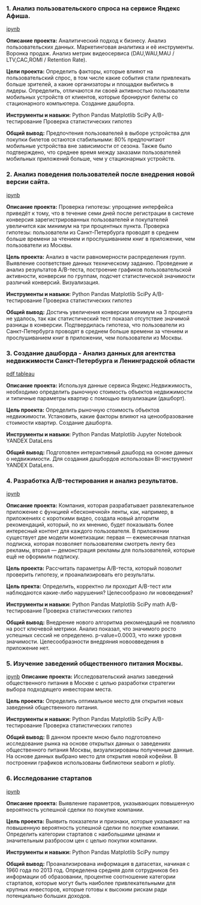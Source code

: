 ### 1. Анализ пользовательского спроса на сервисе Яндекс Афиша.
[ipynb](https://github.com/SvetaAnalytics/Practicum_projects/blob/main/1.%20%D0%90%D0%BD%D0%B0%D0%BB%D0%B8%D0%B7%20%D0%BF%D0%BE%D0%BB%D1%8C%D0%B7%D0%BE%D0%B2%D0%B0%D1%82%D0%B5%D0%BB%D1%8C%D1%81%D0%BA%D0%BE%D0%B3%D0%BE%20%D1%81%D0%BF%D1%80%D0%BE%D1%81%D0%B0%20%D0%BD%D0%B0%20%D1%81%D0%B5%D1%80%D0%B2%D0%B8%D1%81%D0%B0%20%D0%AF%D0%BD%D0%B4%D0%B5%D0%BA%D1%81%20%D0%90%D1%84%D0%B8%D1%88%D0%B0/%D0%90%D0%BD%D0%B0%D0%BB%D0%B8%D0%B7%20%D0%BF%D0%BE%D0%BB%D1%8C%D0%B7%D0%BE%D0%B2%D0%B0%D1%82%D0%B5%D0%BB%D1%8C%D1%81%D0%BA%D0%BE%D0%B3%D0%BE%20%D1%81%D0%BF%D1%80%D0%BE%D1%81%D0%B0%20%D0%BD%D0%B0%20%D1%81%D0%B5%D1%80%D0%B2%D0%B8%D1%81%D0%B5%20%D0%AF%D0%BD%D0%B4%D0%B5%D0%BA%D1%81%20%D0%90%D1%84%D0%B8%D1%88%D0%B0.ipynb)

**Описание проекта:**
Аналитический подход к бизнесу. Анализ пользовательских данных. Маркетинговая аналитика и её инструменты. Воронка продаж. Анализ метрик видеосервиса (DAU,WAU,MAU / LTV,CAC,ROMI / Retention Rate).

**Цели  проекта:**
Определить факторы, которые влияют на пользовательский спрос, в том числе какие события стали привлекать больше зрителей, а какие организаторы и площадки выбились в лидеры. Определить, отличаются ли своей активностью пользователи мобильных устройств от клиентов, которые бронируют билеты со стационарного компьютера. Создание дашборта.

**Инструменты и навыки:**
    Python
    Pandas
    Matplotlib
    SciPy
    A/B-тестирование
    Проверка статистических гипотез

**Общий вывод:**
Предпочтения пользователей в выборе устройства для покупки билетов остаются стабильными: 80% предпочитают мобильные устройства вне зависимости от сезона. Также было подтверждено, что среднее время между заказами пользователей мобильных приложений больше, чем у стационарных устройств.

### 2. Анализ поведения пользователей после внедрения новой версии сайта.
[ipynb](https://github.com/SvetaAnalytics/Practicum_projects/blob/main/2.%20%D0%90%D0%BD%D0%B0%D0%BB%D0%B8%D0%B7%20%D0%BF%D0%BE%D0%B2%D0%B5%D0%B4%D0%B5%D0%BD%D0%B8%D1%8F%20%D0%BF%D0%BE%D0%BB%D1%8C%D0%B7%D0%BE%D0%B2%D0%B0%D1%82%D0%B5%D0%BB%D0%B5%D0%B9%20%D0%BF%D0%BE%D1%81%D0%BB%D0%B5%20%D0%B2%D0%BD%D0%B5%D0%B4%D1%80%D0%B5%D0%BD%D0%B8%D1%8F%20%D0%BD%D0%BE%D0%B2%D0%BE%D0%B9%20%D0%B2%D0%B5%D1%80%D1%81%D0%B8%D0%B8%20%D1%81%D0%B0%D0%B9%D1%82%D0%B0/%D0%90%D0%BD%D0%B0%D0%BB%D0%B8%D0%B7%20%D0%BF%D0%BE%D0%B2%D0%B5%D0%B4%D0%B5%D0%BD%D0%B8%D1%8F%20%D0%BF%D0%BE%D0%BB%D1%8C%D0%B7%D0%BE%D0%B2%D0%B0%D1%82%D0%B5%D0%BB%D0%B5%D0%B9%20%D0%BF%D0%BE%D1%81%D0%BB%D0%B5%20%D0%B2%D0%BD%D0%B5%D0%B4%D1%80%D0%B5%D0%BD%D0%B8%20%D0%BD%D0%BE%D0%B2%D0%BE%D0%B9%20%D0%B2%D0%B5%D1%80%D1%81%D0%B8%D0%B8%20%D1%81%D0%B0%D0%B9%D1%82%D0%B0.ipynb)

**Описание проекта:**
Проверка гипотезы: упрощение интерфейса приведёт к тому, что в течение семи дней после регистрации в системе конверсия зарегистрированных пользователей и покупателей увеличится как минимум на три процентных пункта.
Проверка гипотезы: пользователи из Санкт-Петербурга проводят в среднем больше времени за чтением и прослушиванием книг в приложении, чем пользователи из Москвы.

**Цель проекта:** 
Анализ в части равномерности распределения групп. Выявление соответствие данных техническому заданию. Проведение и анализ результатов A/B-теста, построение графиков пользовательской активности, конверсии по группам, подсчет статистической значимости различий конверсий. Визуализация.

**Инструменты и навыки:**
    Python
    Pandas
    Matplotlib
    SciPy
    A/B-тестирование
    Проверка статистических гипотез

**Общий вывод:**
Достичь увеличения конверсии минимум на 3 процента не удалось, так как статистический тест показал отсутствие значимой разницы в конверсии.
Подтвердилась гипотеза, что пользователи из Санкт-Петербурга проводят в среднем больше времени за чтением и прослушиванием книг в приложении, чем пользователи из Москвы.

### 3. Создание дашборда - Анализ данных для агентства недвижимости Санкт-Петербурга и Ленинградской области
[pdf tableau](https://datalens.yandex/zeytdzevdiuwm)
 
**Описание проекта:** 
Используя данные сервиса Яндекс.Недвижимость, необходимо определить рыночную стоимость объектов недвижимости и типичные параметры квартир с помощью визуализации (дашборт).

**Цель проекта:**
Определить рыночную стоимость объектов недвижимости. Установить, какие факторы влияют на ценообразование стоимости квартир. Создание дашборта.

**Инструменты и навыки:**
    Python
    Pandas
    Matplotlib
    Jupyter Notebook
    YANDEX DataLens

**Общий вывод:**
Подготовлен интерактивный дашборд на основе данных о недвижимости. Для создания дашбордов использован BI-инструмент YANDEX DataLens.

### 4. Разработка A/B-тестирования и анализ результатов.
[ipynb](https://github.com/SvetaAnalytics/Practicum_projects/blob/main/4.%20%D0%A0%D0%B0%D0%B7%D1%80%D0%B0%D0%B1%D0%BE%D1%82%D0%BA%D0%B0%20%D0%90%D0%92%20%D1%82%D0%B5%D1%81%D1%82%D0%B8%D1%80%D0%BE%D0%B2%D0%B0%D0%BD%D0%B8%D1%8F%20%D0%B8%20%D0%B0%D0%BD%D0%B0%D0%BB%D0%B8%D0%B7%20%D1%80%D0%B5%D0%B7%D1%83%D0%BB%D1%8C%D1%82%D0%B0%D1%82%D0%BE%D0%B2/%D0%A0%D0%B0%D0%B7%D1%80%D0%B0%D0%B1%D0%BE%D1%82%D0%BA%D0%B0%20%D0%90%D0%92%20%D1%82%D0%B5%D1%81%D1%82%D0%B8%D1%80%D0%BE%D0%B2%D0%B0%D0%BD%D0%B8%D1%8F%20%D0%B8%20%D0%B0%D0%BD%D0%B0%D0%BB%D0%B8%D0%B7%20%D1%80%D0%B5%D0%B7%D1%83%D0%BB%D1%8C%D1%82%D0%B0%D1%82%D0%BE%D0%B2.ipynb)

**Описание проекта:**
Компания, которая разрабатывает развлекательное приложение с функцией «бесконечной» ленты, как, например, в приложениях с короткими видео, создала новый алгоритм рекомендаций, который, по их мнению, будет показывать более интересный контент для каждого пользователя.
В приложении существует две модели монетизации: первая — ежемесячная платная подписка, которая позволяет пользователям смотреть ленту без рекламы, вторая — демонстрация рекламы для пользователей, которые ещё не оформили подписку.

**Цель проекта:**
Рассчитать параметры A/B-теста, который позволит проверить гипотезу, и проанализировать его результаты.

**Цель пректа:**
Определить, корректно ли проходит A/B-тест или наблюдаются какие-либо нарушения? Целесообразно ли нововедения?

**Инструменты и навыки:**
    Python
    Pandas
    Matplotlib
    SciPy
    math
    A/B-тестирование
    Проверка статистических гипотез

**Общий вывод:**
Внедрение нового алгоритма рекомендаций не повлияло на рост ключевой метрики. Анализ показал, что значимого росто успешных сессий не определено. p-value=0.0003, что ниже уровня значимости. Целесообразности внедряния новоовведения в приложение нет.


### 5. Изучение заведений общественного питания Москвы.
[ipynb](https://github.com/SvetaAnalytics/Practicum_projects/blob/main/5.%20%D0%98%D0%B7%D1%83%D1%87%D0%B5%D0%BD%D0%B8%D0%B5%20%D0%B7%D0%B0%D0%B2%D0%B5%D0%B4%D0%B5%D0%BD%D0%B8%D0%B9%20%D0%BE%D0%B1%D1%89%D0%B5%D1%81%D1%82%D0%B2%D0%B5%D0%BD%D0%BD%D0%BE%D0%B3%D0%BE%20%D0%BF%D0%B8%D1%82%D0%B0%D0%BD%D0%B8%D1%8F%20%D0%9C%D0%BE%D1%81%D0%BA%D0%B2%D1%8B/%D0%98%D0%B7%D1%83%D1%87%D0%B5%D0%BD%D0%B8%D0%B5%20%D0%B7%D0%B0%D0%B2%D0%B5%D0%B4%D0%B5%D0%BD%D0%B8%D0%B9%20%D0%BE%D0%B1%D1%89%D0%B5%D1%81%D1%82%D0%B2%D0%B5%D0%BD%D0%BD%D0%BE%D0%B3%D0%BE%20%D0%BF%D0%B8%D1%82%D0%B0%D0%BD%D0%B8%D1%8F%20%D0%9C%D0%BE%D1%81%D0%BA%D0%B2%D1%8B.ipynb)
**Описание проекта:** 
Исследовательский анализ заведений общественного питания в Москве с целью разработки стратегии выбора подходящего инвесторам места. 

**Цель проекта:**
Определить оптимальное место для открытия новых заведений общественного питания. 

**Инструменты и навыки:**
    Python
    Pandas
    Matplotlib
    SciPy
    A/B-тестирование
    Проверка статистических гипотез

**Общий вывод:**
В данном проекте мною было подготовлено исследование рынка на основе открытых данных о заведениях общественного питания Москвы, визуализированы полученные данные. На основе данных выбрано место для открытия новой кофейни. В построении графиков использованы библиотеки seaborn и plotly.

   
### 6. Исследование стартапов
[ipynb](https://github.com/SvetaAnalytics/Practicum_projects/blob/main/6.%20%D0%98%D1%81%D1%81%D0%BB%D0%B5%D0%B4%D0%BE%D0%B2%D0%B0%D0%BD%D0%B8%D0%B5%20%D1%81%D1%82%D0%B0%D1%80%D1%82%D0%B0%D0%BF%D0%BE%D0%B2/%D0%98%D1%81%D1%81%D0%BB%D0%B5%D0%B4%D0%BE%D0%B2%D0%B0%D0%BD%D0%B8%D0%B5%20%D1%81%D1%82%D0%B0%D1%80%D1%82%D0%B0%D0%BF%D0%BE%D0%B2.ipynb)

**Описание проекта:**
Выявление параметров, указывающих повышенную вероятность успешной сделки по покупке компании.

**Цель проекта:**
Выявить показатели и признаки, которые указывают на повышенную вероятность успешной сделки по покупке компании. Определить категории стартапов с наибольшими ценами и значительным разбросом цен с целью покупки компании.

**Инструменты и навыки:**
    Python
    Pandas
    Matplotlib
    SciPy
    numpy

**Общий вывод:**
Проанализирована информация в датасетах, начиная с  1960 года по 2013 год. Определена средняя доля сотрудников без информации об образовании, процентне соотношение категории стартапов, которые могут быть наиболее привлекательными для крупных инвесторов, которые готовы к высоким рискам ради потенциально больших доходов.

